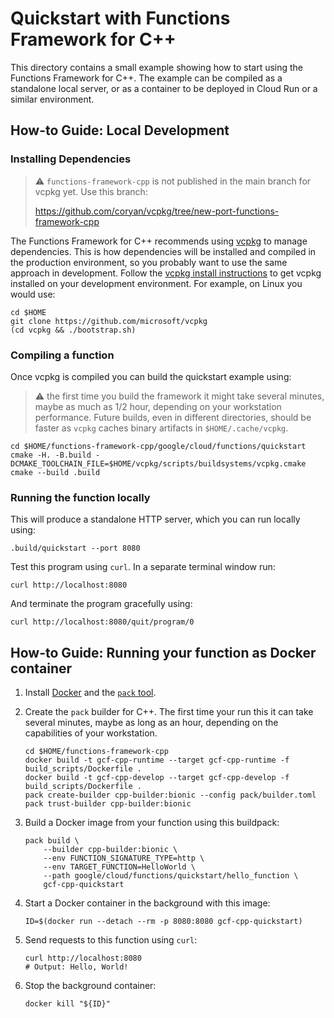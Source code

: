 # Quickstart with Functions Framework for C++

[vcpkg-gh]: https://github.com/microsoft/vcpkg
[vcpkg-install]: https://github.com/microsoft/vcpkg#getting-started

This directory contains a small example showing how to start using the
Functions Framework for C++. The example can be compiled as a standalone local
server, or as a container to be deployed in Cloud Run or a similar environment.

## How-to Guide: Local Development

### Installing Dependencies

> :warning: `functions-framework-cpp` is not published in the main branch
> for vcpkg yet. Use this branch:
>
> https://github.com/coryan/vcpkg/tree/new-port-functions-framework-cpp

The Functions Framework for C++ recommends using [vcpkg][vcpkg-gh] to manage
dependencies. This is how dependencies will be installed and compiled in the
production environment, so you probably want to use the same approach in
development. Follow the [vcpkg install instructions][vcpkg-install] to get
vcpkg installed on your development environment. For example, on Linux you
would use:

```shell
cd $HOME
git clone https://github.com/microsoft/vcpkg
(cd vcpkg && ./bootstrap.sh)
```

### Compiling a function

Once vcpkg is compiled you can build the quickstart example using:

> :warning: the first time you build the framework it might take several
> minutes, maybe as much as 1/2 hour, depending on your workstation
> performance. Future builds, even in different directories, should be
> faster as `vcpkg` caches binary artifacts in `$HOME/.cache/vcpkg`.

```shell
cd $HOME/functions-framework-cpp/google/cloud/functions/quickstart
cmake -H. -B.build -DCMAKE_TOOLCHAIN_FILE=$HOME/vcpkg/scripts/buildsystems/vcpkg.cmake
cmake --build .build
```

### Running the function locally

This will produce a standalone HTTP server, which you can run locally using:

```shell 
.build/quickstart --port 8080
```

Test this program using `curl`. In a separate terminal window run:

```shell
curl http://localhost:8080
```

And terminate the program gracefully using:

```shell
curl http://localhost:8080/quit/program/0
```

## How-to Guide: Running your function as Docker container

1. Install [Docker](https://store.docker.com/search?type=edition&offering=community) and
   the [`pack` tool](https://buildpacks.io/docs/install-pack/).

1. Create the `pack` builder for C++. The first time your run this it can take
   several minutes, maybe as long as an hour, depending on the capabilities of
   your workstation.
   ```shell
   cd $HOME/functions-framework-cpp
   docker build -t gcf-cpp-runtime --target gcf-cpp-runtime -f build_scripts/Dockerfile .
   docker build -t gcf-cpp-develop --target gcf-cpp-develop -f build_scripts/Dockerfile .
   pack create-builder cpp-builder:bionic --config pack/builder.toml
   pack trust-builder cpp-builder:bionic
   ```

1. Build a Docker image from your function using this buildpack:
   ```shell
   pack build \
       --builder cpp-builder:bionic \
       --env FUNCTION_SIGNATURE_TYPE=http \
       --env TARGET_FUNCTION=HelloWorld \
       --path google/cloud/functions/quickstart/hello_function \
       gcf-cpp-quickstart
   ```

1. Start a Docker container in the background with this image:
   ```shell
   ID=$(docker run --detach --rm -p 8080:8080 gcf-cpp-quickstart)
   ```

1. Send requests to this function using `curl`:
   ```shell
   curl http://localhost:8080
   # Output: Hello, World!
   ```

1. Stop the background container:
   ```shell
   docker kill "${ID}"
   ```
